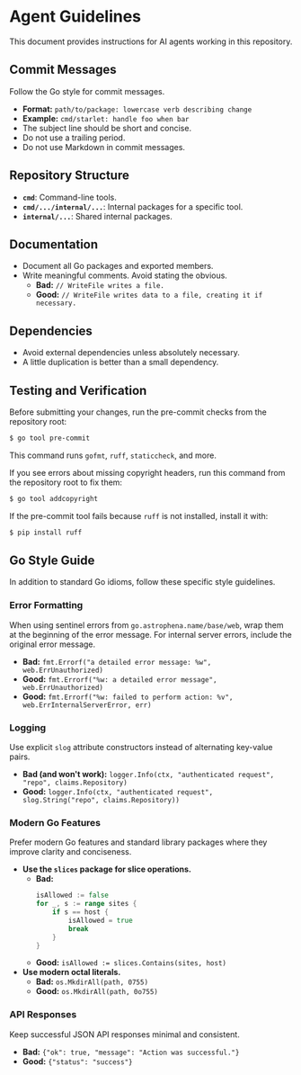 # Agent Guidelines

This document provides instructions for AI agents working in this repository.

## Commit Messages

Follow the Go style for commit messages.

- **Format:** `path/to/package: lowercase verb describing change`
- **Example:** `cmd/starlet: handle foo when bar`
- The subject line should be short and concise.
- Do not use a trailing period.
- Do not use Markdown in commit messages.

## Repository Structure

- **`cmd`**: Command-line tools.
- **`cmd/.../internal/...`**: Internal packages for a specific tool.
- **`internal/...`**: Shared internal packages.

## Documentation

- Document all Go packages and exported members.
- Write meaningful comments. Avoid stating the obvious.
  - **Bad:** `// WriteFile writes a file.`
  - **Good:** `// WriteFile writes data to a file, creating it if necessary.`

## Dependencies

- Avoid external dependencies unless absolutely necessary.
- A little duplication is better than a small dependency.

## Testing and Verification

Before submitting your changes, run the pre-commit checks from the repository
root:

```sh
$ go tool pre-commit
```

This command runs `gofmt`, `ruff`, `staticcheck`, and more.

If you see errors about missing copyright headers, run this command from the
repository root to fix them:

```sh
$ go tool addcopyright
```

If the pre-commit tool fails because `ruff` is not installed, install it with:

```sh
$ pip install ruff
```

## Go Style Guide

In addition to standard Go idioms, follow these specific style guidelines.

### Error Formatting

When using sentinel errors from `go.astrophena.name/base/web`, wrap them at the
beginning of the error message. For internal server errors, include the original
error message.

- **Bad:** `fmt.Errorf("a detailed error message: %w", web.ErrUnauthorized)`
- **Good:** `fmt.Errorf("%w: a detailed error message", web.ErrUnauthorized)`
- **Good:**
  `fmt.Errorf("%w: failed to perform action: %v", web.ErrInternalServerError, err)`

### Logging

Use explicit `slog` attribute constructors instead of alternating key-value
pairs.

- **Bad (and won't work):**
  `logger.Info(ctx, "authenticated request", "repo", claims.Repository)`
- **Good:**
  `logger.Info(ctx, "authenticated request", slog.String("repo", claims.Repository))`

### Modern Go Features

Prefer modern Go features and standard library packages where they improve
clarity and conciseness.

- **Use the `slices` package for slice operations.**
  - **Bad:**
    ```go
    isAllowed := false
    for _, s := range sites {
        if s == host {
            isAllowed = true
            break
        }
    }
    ```
  - **Good:** `isAllowed := slices.Contains(sites, host)`
- **Use modern octal literals.**
  - **Bad:** `os.MkdirAll(path, 0755)`
  - **Good:** `os.MkdirAll(path, 0o755)`

### API Responses

Keep successful JSON API responses minimal and consistent.

- **Bad:** `{"ok": true, "message": "Action was successful."}`
- **Good:** `{"status": "success"}`
